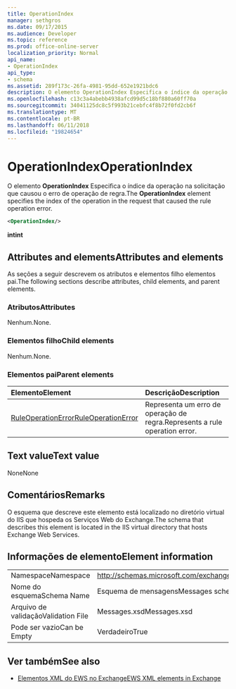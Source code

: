 ```yaml
---
title: OperationIndex
manager: sethgros
ms.date: 09/17/2015
ms.audience: Developer
ms.topic: reference
ms.prod: office-online-server
localization_priority: Normal
api_name:
- OperationIndex
api_type:
- schema
ms.assetid: 289f173c-26fa-4981-95dd-652e1921bdc6
description: O elemento OperationIndex Especifica o índice da operação na solicitação que causou o erro de operação de regra.
ms.openlocfilehash: c13c3a4abebb4938afcd99d5c18bf880a60ff70a
ms.sourcegitcommit: 34041125dc8c5f993b21cebfc4f8b72f0fd2cb6f
ms.translationtype: MT
ms.contentlocale: pt-BR
ms.lasthandoff: 06/11/2018
ms.locfileid: "19824654"
---
```

# <a name="operationindex"></a><span data-ttu-id="492b0-103">OperationIndex</span><span class="sxs-lookup"><span data-stu-id="492b0-103">OperationIndex</span></span>

<span data-ttu-id="492b0-104">O elemento **OperationIndex** Especifica o índice da operação na solicitação que causou o erro de operação de regra.</span><span class="sxs-lookup"><span data-stu-id="492b0-104">The **OperationIndex** element specifies the index of the operation in the request that caused the rule operation error.</span></span> 
  
```XML
<OperationIndex/>
```

 <span data-ttu-id="492b0-105">**int**</span><span class="sxs-lookup"><span data-stu-id="492b0-105">**int**</span></span>
## <a name="attributes-and-elements"></a><span data-ttu-id="492b0-106">Attributes and elements</span><span class="sxs-lookup"><span data-stu-id="492b0-106">Attributes and elements</span></span>

<span data-ttu-id="492b0-107">As seções a seguir descrevem os atributos e elementos filho elementos pai.</span><span class="sxs-lookup"><span data-stu-id="492b0-107">The following sections describe attributes, child elements, and parent elements.</span></span>
  
### <a name="attributes"></a><span data-ttu-id="492b0-108">Atributos</span><span class="sxs-lookup"><span data-stu-id="492b0-108">Attributes</span></span>

<span data-ttu-id="492b0-109">Nenhum.</span><span class="sxs-lookup"><span data-stu-id="492b0-109">None.</span></span>
  
### <a name="child-elements"></a><span data-ttu-id="492b0-110">Elementos filho</span><span class="sxs-lookup"><span data-stu-id="492b0-110">Child elements</span></span>

<span data-ttu-id="492b0-111">Nenhum.</span><span class="sxs-lookup"><span data-stu-id="492b0-111">None.</span></span>
  
### <a name="parent-elements"></a><span data-ttu-id="492b0-112">Elementos pai</span><span class="sxs-lookup"><span data-stu-id="492b0-112">Parent elements</span></span>

|<span data-ttu-id="492b0-113">**Elemento**</span><span class="sxs-lookup"><span data-stu-id="492b0-113">**Element**</span></span>|<span data-ttu-id="492b0-114">**Descrição**</span><span class="sxs-lookup"><span data-stu-id="492b0-114">**Description**</span></span>|
|:-----|:-----|
|[<span data-ttu-id="492b0-115">RuleOperationError</span><span class="sxs-lookup"><span data-stu-id="492b0-115">RuleOperationError</span></span>](ruleoperationerror.md) <br/> |<span data-ttu-id="492b0-116">Representa um erro de operação de regra.</span><span class="sxs-lookup"><span data-stu-id="492b0-116">Represents a rule operation error.</span></span>  <br/> |
   
## <a name="text-value"></a><span data-ttu-id="492b0-117">Text value</span><span class="sxs-lookup"><span data-stu-id="492b0-117">Text value</span></span>

<span data-ttu-id="492b0-118">None</span><span class="sxs-lookup"><span data-stu-id="492b0-118">None</span></span>
  
## <a name="remarks"></a><span data-ttu-id="492b0-119">Comentários</span><span class="sxs-lookup"><span data-stu-id="492b0-119">Remarks</span></span>

<span data-ttu-id="492b0-120">O esquema que descreve este elemento está localizado no diretório virtual do IIS que hospeda os Serviços Web do Exchange.</span><span class="sxs-lookup"><span data-stu-id="492b0-120">The schema that describes this element is located in the IIS virtual directory that hosts Exchange Web Services.</span></span>
  
## <a name="element-information"></a><span data-ttu-id="492b0-121">Informações de elemento</span><span class="sxs-lookup"><span data-stu-id="492b0-121">Element information</span></span>

|||
|:-----|:-----|
|<span data-ttu-id="492b0-122">Namespace</span><span class="sxs-lookup"><span data-stu-id="492b0-122">Namespace</span></span>  <br/> |http://schemas.microsoft.com/exchange/services/2006/messages  <br/> |
|<span data-ttu-id="492b0-123">Nome do esquema</span><span class="sxs-lookup"><span data-stu-id="492b0-123">Schema Name</span></span>  <br/> |<span data-ttu-id="492b0-124">Esquema de mensagens</span><span class="sxs-lookup"><span data-stu-id="492b0-124">Messages schema</span></span>  <br/> |
|<span data-ttu-id="492b0-125">Arquivo de validação</span><span class="sxs-lookup"><span data-stu-id="492b0-125">Validation File</span></span>  <br/> |<span data-ttu-id="492b0-126">Messages.xsd</span><span class="sxs-lookup"><span data-stu-id="492b0-126">Messages.xsd</span></span>  <br/> |
|<span data-ttu-id="492b0-127">Pode ser vazio</span><span class="sxs-lookup"><span data-stu-id="492b0-127">Can be Empty</span></span>  <br/> |<span data-ttu-id="492b0-128">Verdadeiro</span><span class="sxs-lookup"><span data-stu-id="492b0-128">True</span></span>  <br/> |
   
## <a name="see-also"></a><span data-ttu-id="492b0-129">Ver também</span><span class="sxs-lookup"><span data-stu-id="492b0-129">See also</span></span>



- [<span data-ttu-id="492b0-130">Elementos XML do EWS no Exchange</span><span class="sxs-lookup"><span data-stu-id="492b0-130">EWS XML elements in Exchange</span></span>](ews-xml-elements-in-exchange.md)

